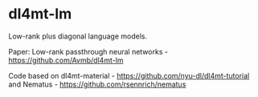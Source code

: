 # dl4mt-lm

Low-rank plus diagonal language models.

Paper: Low-rank passthrough neural networks - https://github.com/Avmb/dl4mt-lm

Code based on dl4mt-material - https://github.com/nyu-dl/dl4mt-tutorial
and Nematus - https://github.com/rsennrich/nematus


